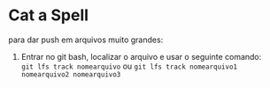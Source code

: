# Cat a Spell  

para dar push em arquivos muito grandes:  
1. Entrar no git bash, localizar o arquivo e usar o seguinte comando:  
`git lfs track nomearquivo` ou `git lfs track nomearquivo1 nomearquivo2 nomearquivo3`


